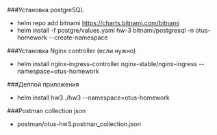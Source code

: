 ###Установка postgreSQL
- helm repo add bitnami https://charts.bitnami.com/bitnami
- helm install -f postgre/values.yaml hw-3 bitnami/postgresql -n otus-homework --create-namespace

###Установка Nginx controller (если нужно)
- helm install nginx-ingress-controller nginx-stable/nginx-ingress --namespace=otus-homework

###Деплой приложения
- helm install hw3 ./hw3 --namespace=otus-homework

###Postman collection json
- postman/otus-hw3.postman_collection.json
